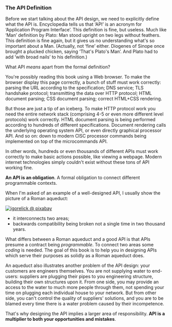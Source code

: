 ### The API Definition

Before we start talking about the API design, we need to explicitly define what the API is. Encyclopedia tells us that ‘API’ is an acronym for ‘Application Program Interface’. This definition is fine, but useless. Much like ‘Man’ definition by Plato: Man stood upright on two legs without feathers. This definition is fine again, but it gives us no understanding what's so important about a Man. (Actually, not ‘fine’ either. Diogenes of Sinope once brought a plucked chicken, saying ‘That's Plato's Man’. And Plato had to add ‘with broad nails’ to his definition.)

What API *means* apart from the formal definition?

You're possibly reading this book using a Web browser. To make the browser display this page correctly, a bunch of stuff must work correctly: parsing the URL according to the specification; DNS service; TLS handshake protocol; transmitting the data over HTTP protocol; HTML document parsing; CSS document parsing; correct HTML+CSS rendering.

But those are just a tip of an iceberg. To make HTTP protocol work you need the entire network stack (comprising 4-5 or even more different level protocols) work correctly. HTML document parsing is being performed according to hundreds of different specifications. Document rendering calls the underlying operating system API, or even directly graphical processor API. And so on: down to modern CISC processor commands being implemented on top of the microcommands API.

In other words, hundreds or even thousands of different APIs must work correctly to make basic actions possible, like viewing a webpage. Modern internet technologies simply couldn't exist without these tons of API working fine.

**An API is an obligation**. A formal obligation to connect different programmable contexts.

When I'm asked of an example of a well-designed API, I usually show the picture of a Roman aqueduct:

[![igorelick @ pixabay](/img/pont-du-gard.jpg "The Pont-du-Gard aqueduct. Built in the 1st century AD")](https://pixabay.com/photos/pont-du-gard-france-aqueduct-bridge-3909998/)

  * it interconnects two areas;
  * backwards compatibility being broken not a single time in two thousand years.

What differs between a Roman aqueduct and a good API is that APIs presume a contract being *programmable*. To connect two areas some *coding* is needed. The goal of this book is to help you in designing APIs which serve their purposes as solidly as a Roman aqueduct does.

An aqueduct also illustrates another problem of the API design: your customers are engineers themselves. You are not supplying water to end-users: suppliers are plugging their pipes to you engineering structure, building their own structures upon it. From one side, you may provide an access to the water to much more people through them, not spending your time on plugging each individual house to your network. But from other side, you can't control the quality of suppliers' solutions, and you are to be blamed every time there is a water problem caused by their incompetence.

That's why designing the API implies a larger area of responsibility. **API is a multiplier to both your opportunities and mistakes**.
